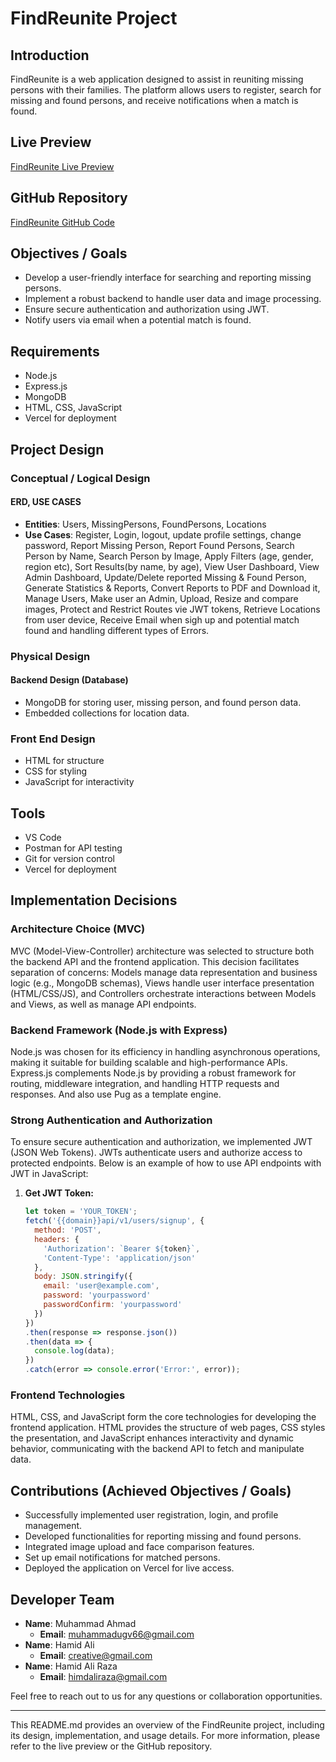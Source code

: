 # FindReunite Project

## Introduction

FindReunite is a web application designed to assist in reuniting missing persons with their families. The platform allows users to register, search for missing and found persons, and receive notifications when a match is found.

## Live Preview

[FindReunite Live Preview](https://find-reunite.vercel.app/)

## GitHub Repository

[FindReunite GitHub Code](https://github.com/muhammad-ahmad66/findReunite)

## Objectives / Goals

- Develop a user-friendly interface for searching and reporting missing persons.
- Implement a robust backend to handle user data and image processing.
- Ensure secure authentication and authorization using JWT.
- Notify users via email when a potential match is found.

## Requirements

- Node.js
- Express.js
- MongoDB
- HTML, CSS, JavaScript
- Vercel for deployment

## Project Design

### Conceptual / Logical Design

#### ERD, USE CASES

- **Entities**: Users, MissingPersons, FoundPersons, Locations
- **Use Cases**: Register, Login, logout, update profile settings, change password, Report Missing Person, Report Found Persons, Search Person by Name, Search Person by Image, Apply Filters (age, gender, region etc), Sort Results(by name, by age), View User Dashboard, View Admin Dashboard, Update/Delete reported Missing & Found Person, Generate Statistics & Reports, Convert Reports to PDF and Download it, Manage Users, Make user an Admin, Upload, Resize and compare images, Protect and Restrict Routes vie JWT tokens, Retrieve Locations from user device, Receive Email when sigh up and potential match found and handling different types of Errors.

### Physical Design

#### Backend Design (Database)

- MongoDB for storing user, missing person, and found person data.
- Embedded collections for location data.

### Front End Design

- HTML for structure
- CSS for styling
- JavaScript for interactivity

## Tools

- VS Code
- Postman for API testing
- Git for version control
- Vercel for deployment

## Implementation Decisions

### Architecture Choice (MVC)

MVC (Model-View-Controller) architecture was selected to structure both the backend API and the frontend application. This decision facilitates separation of concerns: Models manage data representation and business logic (e.g., MongoDB schemas), Views handle user interface presentation (HTML/CSS/JS), and Controllers orchestrate interactions between Models and Views, as well as manage API endpoints.

### Backend Framework (Node.js with Express)

Node.js was chosen for its efficiency in handling asynchronous operations, making it suitable for building scalable and high-performance APIs. Express.js complements Node.js by providing a robust framework for routing, middleware integration, and handling HTTP requests and responses. And also use Pug as a template engine.

### Strong Authentication and Authorization

To ensure secure authentication and authorization, we implemented JWT (JSON Web Tokens). JWTs authenticate users and authorize access to protected endpoints. Below is an example of how to use API endpoints with JWT in JavaScript:

1. **Get JWT Token:**

    ```javascript
    let token = 'YOUR_TOKEN';
    fetch('{{domain}}api/v1/users/signup', {
      method: 'POST',
      headers: {
        'Authorization': `Bearer ${token}`,
        'Content-Type': 'application/json'
      },
      body: JSON.stringify({
        email: 'user@example.com',
        password: 'yourpassword'
        passwordConfirm: 'yourpassword'
      })
    })
    .then(response => response.json())
    .then(data => {
      console.log(data);
    })
    .catch(error => console.error('Error:', error));
    ```

### Frontend Technologies

HTML, CSS, and JavaScript form the core technologies for developing the frontend application. HTML provides the structure of web pages, CSS styles the presentation, and JavaScript enhances interactivity and dynamic behavior, communicating with the backend API to fetch and manipulate data.

<!-- ## Screenshots of Your System

*(Include screenshots of different parts of your application here)* -->

## Contributions (Achieved Objectives / Goals)

- Successfully implemented user registration, login, and profile management.
- Developed functionalities for reporting missing and found persons.
- Integrated image upload and face comparison features.
- Set up email notifications for matched persons.
- Deployed the application on Vercel for live access.

## Developer Team

- **Name**: Muhammad Ahmad
  - **Email**: <muhammadugv66@gmail.com>
- **Name**: Hamid Ali
  - **Email**: <creative@gmail.com>
- **Name**: Hamid Ali Raza
  - **Email**: <himdaliraza@gmail.com>

Feel free to reach out to us for any questions or collaboration opportunities.

---

This README.md provides an overview of the FindReunite project, including its design, implementation, and usage details. For more information, please refer to the live preview or the GitHub repository.
